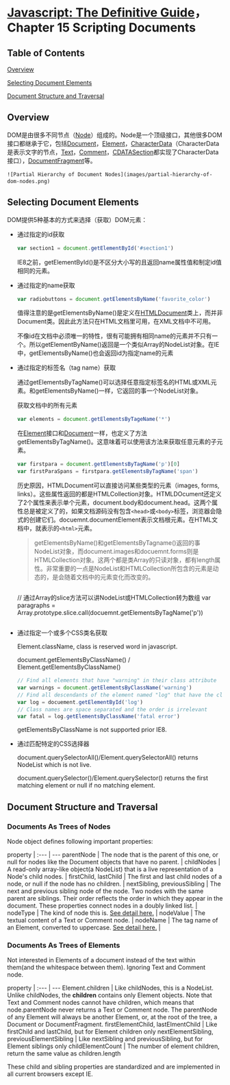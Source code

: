 # [Javascript: The Definitive Guide](http://www.amazon.cn/JavaScript-The-Definitive-Guide-Flanagan-David/dp/0596805527/ref=sr_1_1?s=books&ie=UTF8&qid=1435031067&sr=1-1&keywords=javascript+the+definitive+guide)， Chapter 15 Scripting Documents

## Table of Contents

[Overview](#user-content-overview)

[Selecting Document Elements](#user-content-selecting-document-elements)

[Document Structure and Traversal](#user-content-document-structure-and-traversal)

## Overview

DOM是由很多不同节点（[Node](https://developer.mozilla.org/en-US/docs/Web/API/Node)）组成的。Node是一个顶级接口，其他很多DOM接口都继承于它，包括[Document](https://developer.mozilla.org/en-US/docs/Web/API/Document)，[Element](https://developer.mozilla.org/en-US/docs/Web/API/Element)，[CharacterData](https://developer.mozilla.org/en-US/docs/Web/API/CharacterData)（CharacterData是表示文字的节点，[Text](https://developer.mozilla.org/en-US/docs/Web/API/Text)，[Comment](https://developer.mozilla.org/en-US/docs/Web/API/Comment)，[CDATASection](https://developer.mozilla.org/en-US/docs/Web/API/CDATASection)都实现了CharacterData接口），[DocumentFragment](https://developer.mozilla.org/en-US/docs/Web/API/DocumentFragment)等。

	![Partial Hierarchy of Document Nodes](images/partial-hierarchy-of-dom-nodes.png)
	
## Selecting Document Elements

DOM提供5种基本的方式来选择（获取）DOM元素：

- 通过指定的id获取
	
	```javascript
	var section1 = document.getElementById('#section1')
	```

	IE8之前，getElementById()是不区分大小写的且返回name属性值和制定id值相同的元素。

- 通过指定的name获取

	```javascript
	var radiobuttons = document.getElementsByName('favorite_color')
	```

	值得注意的是getElementsByName()是定义在[HTMLDocument](https://developer.mozilla.org/en-US/docs/Web/API/HTMLDocument)类上，而并非Document类。因此此方法只在HTML文档里可用，在XML文档中不可用。

	不像id在文档中必须唯一的特性，很有可能拥有相同name的元素并不只有一个。所以getElementByName()返回是一个类似Array的NodeList对象。在IE中，getElementsByName()也会返回id为指定name的元素

- 通过指定的标签名（tag name）获取

	通过getElementsByTagName()可以选择任意指定标签名的HTML或XML元素。和getElementsByName()一样，它返回的事一个NodeList对象。

	获取文档中的所有元素

	```javascript
	var elements = document.getElementsByTageName('*')
	```

	在[Element](https://developer.mozilla.org/en-US/docs/Web/API/Element)接口和[Document](https://developer.mozilla.org/en-US/docs/Web/API/Document)一样，也定义了方法getElementsByTagName()。这意味着可以使用该方法来获取任意元素的子元素。

	```javascript
	var firstpara = document.getElementsByTagName('p')[0]
	var firstParaSpans = firstpara.getElementsByTagName('span')
	```

	历史原因，HTMLDocument可以直接访问某些类型的元素（images, forms, links）。这些属性返回的都是HTMLCollection对象。HTMLDOcument还定义了2个属性来表示单个元素，document.body和document.head。这两个属性总是被定义了的，如果文档源码没有包含`<head>`或`<body>`标签，浏览器会隐式的创建它们。docuemnt.documentElement表示文档根元素。在HTML文档中，就表示的`<html>`元素。

	> getElementsByName()和getElementsByTagname()返回的事NodeList对象，而document.images和docuemnt.forms则是HTMLCollection对象。这两个都是类Array的只读对象，都有length属性。非常重要的一点是NodeList和HTMLCollection所包含的元素是动态的，是会随着文档中的元素变化而改变的。

	> ```javascript
	// 通过Array的slice方法可以讲NodeList或HTMLCollection转为数组
	var paragraphs = Array.prototype.slice.call(docuemnt.getElementsByTagName('p'))
	```

- 通过指定一个或多个CSS类名获取

	Element.className, class is reserved word in javascript.

	document.getElementsByClassName() / Element.getElementsByClassName()

	```javascript
	// Find all elements that have "warning" in their class attribute
	var warnings = document.getElementsByClassName('warning')
	// Find all descendants of the element named "log" that have the class "error" and the class "fatal"
	var log = docuement.getElementById('log')
	// Class names are space separated and the order is irrelevant
	var fatal = log.getElementsByClassName('fatal error')
	```

	getElementsByClassName is not supported prior IE8.

- 通过匹配特定的CSS选择器

	document.querySelectorAll()/Element.querySelectorAll() returns NodeList which is not live.

	document.querySelector()/Element.querySelector() returns the first matching element or null if no matching element.

## Document Structure and Traversal

### Documents As Trees of Nodes

Node object defines following important properties:

property |
:--- | ---
parentNode | The node that is the parent of this one, or null for nodes like the Document objects that have no parent. |
childNodes | A read-only array-like object(a NodeList) that is a live representation of a Node's child nodes. |
firstChild, lastChild | The first and last child nodes of a node, or null if the node has no children. |
nextSibling, previousSibling | The next and previous sibling node of the node. Two nodes with the same parent are siblings. Their order reflects the order in which they appear in the document. These properties connect nodes in a doubly linked list. |
nodeType | The kind of node this is. [See detail here.](https://developer.mozilla.org/en-US/docs/Web/API/Node/nodeType) |
nodeValue | The textual content of a Text or Comment node. |
nodeName | The tag name of an Element, converted to uppercase. [See detail here.](https://developer.mozilla.org/en-US/docs/Web/API/Node/nodeName) |

### Documents As Trees of Elements

Not interested in Elements of a document instead of the text within them(and the whitespace between them). Ignoring Text and Comment node.

property |
:--- | ---
Element.children | Like childNodes, this is a NodeList. Unlike childNodes, the **children** contains only Element objects. Note that Text and Comment nodes cannot have children, which means that node.parentNode never returns a Text or Comment node. The parentNode of any Element will always be another Element, or, at the root of the tree, a Document or DocumentFragment.
firstElementChild, lastElmentChild | Like firstChild and lastChild, but for Element children only
nextElementSibling, previousElementSibling | Like nextSibling and previousSibling, but for Element siblings only
childElementCount | The number of element children, return the same value as children.length

These child and sibling properties are standardized and are implemented in all current browsers except IE.